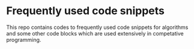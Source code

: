 # Frequently used code snippets
This repo contains codes to frequently used code snippets for algorithms and some other code blocks which are used extensively in competative programming.
